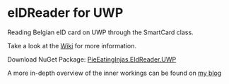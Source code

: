 # eIDReader for UWP

Reading Belgian eID card on UWP through the SmartCard class.

Take a look at the [Wiki](https://github.com/PieEatingNinjas/eIDReader/wiki) for more information.

Download NuGet Package: [PieEatingInjas.EIdReader.UWP](https://www.nuget.org/packages/PieEatingNinjas.EIdReader.UWP/)

A more in-depth overview of the inner workings can be found on [my blog](https://blog.pieeatingninjas.be/2020/02/15/reading-belgian-eid-in-uwp-using-smartcardreader/)
